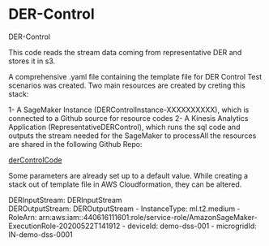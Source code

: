 # DER-Control
DER-Control

This code reads the stream data coming from representative DER and stores it in s3.

A comprehensive .yaml file containing the template file for DER Control Test scenarios was created. Two main resources are created by creting this stack:

1- A SageMaker Instance (DERControlInstance-XXXXXXXXXX), which is connected to a Github source for resource codes
2- A Kinesis Analytics Application (RepresentativeDERControl), which runs the sql code and outputs the stream needed for the SageMaker to processAll the resources are shared in the following Github Repo:
 
[derControlCode](DERControlTestScenarios-Prod.ipynb)

Some parameters are already set up to a default value. While creating a stack out of template file in AWS Cloudformation, they can be altered.

DERInputStream:	DERInputStream	
DEROutputStream:	DEROutputStream	-
InstanceType:	ml.t2.medium	-
RoleArn:	arn:aws:iam::440616111601:role/service-role/AmazonSageMaker-ExecutionRole-20200522T141912	-
deviceId:	demo-dss-001	-
microgridId:	IN-demo-dss-0001
